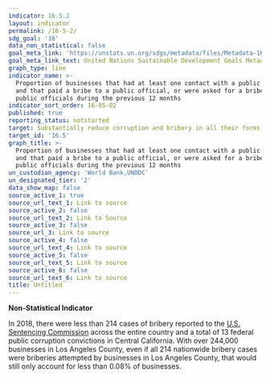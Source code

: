 ```yaml
---
indicator: 16.5.2
layout: indicator
permalink: /16-5-2/
sdg_goal: '16'
data_non_statistical: false
goal_meta_link: 'https://unstats.un.org/sdgs/metadata/files/Metadata-16-05-02.pdf'
goal_meta_link_text: United Nations Sustainable Development Goals Metadata (pdf 1361kB)
graph_type: line
indicator_name: >-
  Proportion of businesses that had at least one contact with a public official
  and that paid a bribe to a public official, or were asked for a bribe by those
  public officials during the previous 12 months
indicator_sort_order: 16-05-02
published: true
reporting_status: notstarted
target: Substantially reduce corruption and bribery in all their forms
target_id: '16.5'
graph_title: >-
  Proportion of businesses that had at least one contact with a public official
  and that paid a bribe to a public official, or were asked for a bribe by those
  public officials during the previous 12 months
un_custodian_agency: 'World Bank,UNODC'
un_designated_tier: '2'
data_show_map: false
source_active_1: true
source_url_text_1: Link to source
source_active_2: false
source_url_text_2: Link to Source
source_active_3: false
source_url_3: Link to source
source_active_4: false
source_url_text_4: Link to source
source_active_5: false
source_url_text_5: Link to source
source_active_6: false
source_url_text_6: Link to source
title: Untitled
---
```

**Non-Statistical Indicator**

In 2018, there were less than 214 cases of bribery reported to the [U.S. Sentencing Commission](https://www.ussc.gov/sites/default/files/pdf/research-and-publications/quick-facts/Bribery_FY18.pdf) across the entire country and a total of 13 federal public corruption convictions in Central California. With over 244,000 businesses in Los Angeles County, even if all 214 nationwide bribery cases were briberies attempted by businesses in Los Angeles County, that would still only account for less than 0.08% of businesses. 
